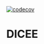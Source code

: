 [![codecov](https://codecov.io/gh/volothamp/dicee/branch/main/graph/badge.svg?token=07PY5P8BGQ)](https://codecov.io/gh/volothamp/dicee)

# DICEE
